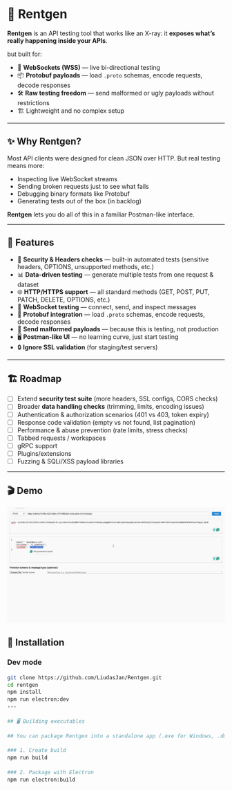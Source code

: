 # 🔬 Rentgen

**Rentgen** is an API testing tool that works like an X-ray: it **exposes what’s really happening inside your APIs**.  

but built for:
- 🔌 **WebSockets (WSS)** — live bi-directional testing
- 📦 **Protobuf payloads** — load `.proto` schemas, encode requests, decode responses
- 🛠️ **Raw testing freedom** — send malformed or ugly payloads without restrictions
- 🏗️ Lightweight and no complex setup

---

## ✨ Why Rentgen?

Most API clients were designed for clean JSON over HTTP.
But real testing means more:
- Inspecting live WebSocket streams  
- Sending broken requests just to see what fails  
- Debugging binary formats like Protobuf
- Generating tests out of the box (in backlog)

**Rentgen** lets you do all of this in a familiar Postman-like interface.

---

## 🚀 Features

- 🔐 **Security & Headers checks** — built-in automated tests (sensitive headers, OPTIONS, unsupported methods, etc.)
- 📊 **Data-driven testing** — generate multiple tests from one request & dataset
- 🌐 **HTTP/HTTPS support** — all standard methods (GET, POST, PUT, PATCH, DELETE, OPTIONS, etc.)
- 🔄 **WebSocket testing** — connect, send, and inspect messages
- 🐛 **Protobuf integration** — load `.proto` schemas, encode requests, decode responses
- 🧪 **Send malformed payloads** — because this is testing, not production
- 🖥️ **Postman-like UI** — no learning curve, just start testing
- 🔒 **Ignore SSL validation** (for staging/test servers)

---

## 🏗️ Roadmap
- [ ] Extend **security test suite** (more headers, SSL configs, CORS checks)
- [ ] Broader **data handling checks** (trimming, limits, encoding issues)
- [ ] Authentication & authorization scenarios (401 vs 403, token expiry)
- [ ] Response code validation (empty vs not found, list pagination)
- [ ] Performance & abuse prevention (rate limits, stress checks)
- [ ] Tabbed requests / workspaces  
- [ ] gRPC support  
- [ ] Plugins/extensions  
- [ ] Fuzzing & SQLi/XSS payload libraries 

---

## 🎬 Demo
![Rentgen Demo](./public/demo.gif)

## 🔧 Installation

### Dev mode
```bash
git clone https://github.com/LiudasJan/Rentgen.git
cd rentgen
npm install
npm run electron:dev
---

## 🖥️ Building executables

## You can package Rentgen into a standalone app (.exe for Windows, .dmg for macOS, .AppImage for Linux).

### 1. Create build
npm run build

### 2. Package with Electron
npm run electron:build
